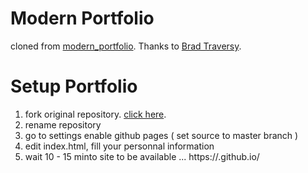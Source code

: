 # Modern Portfolio

cloned from [modern_portfolio](https://github.com/bradtraversy/modern_portfolio).
Thanks to [Brad Traversy](https://github.com/bradtraversy).

# Setup Portfolio

1) fork original repository. [click here](https://github.com/bradtraversy/modern_portfolio).
2) rename repository
3) go to settings enable github pages ( set source to master branch )
4) edit index.html, fill your personnal information
5) wait 10 - 15 minto site to be available ... https://<username>.github.io/<repository name> 
